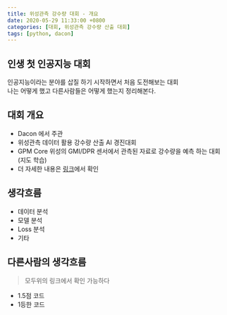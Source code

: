 ```yaml
---
title: 위성관측 강수량 대회 - 개요
date: 2020-05-29 11:33:00 +0800
categories: [대회, 위성관측 강수량 산출 대회]
tags: [python, dacon]
---
```


## 인생 첫 인공지능 대회

인공지능이라는 분야를 삽질 하기 시작하면서 처음 도전해보는 대회  
나는 어떻게 했고 다른사람들은 어떻게 했는지 정리해본다.

## 대회 개요

* Dacon 에서 주관
* 위성관측 데이터 활용 강수량 산출 AI 경진대회
* GPM Core 위성의 GMI/DPR 센서에서 관측된 자료로 강수량을 예측 하는 대회 (지도 학습)
* 더 자세한 내용은 [링크](https://dacon.io/competitions/official/235591/overview/)에서 확인

## 생각흐름

* 데이터 분석
* 모델 분석
* Loss 분석
* 기타

## 다른사람의 생각흐름

> 모두위의 링크에서 확인 가능하다

* 1.5점 코드
* 1등한 코드
